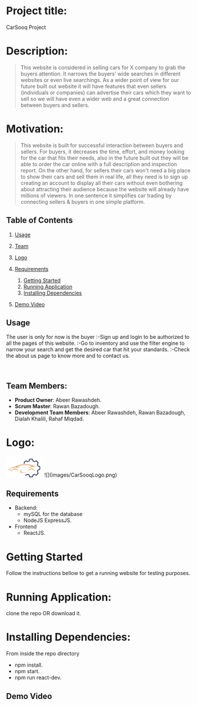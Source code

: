 # Project title:

CarSooq Project

# Description:

> This website is considered in selling cars for X company to grab the buyers attention.
> It narrows the buyers' wide searches in different websites or even live searchings.
> As a wider point of view for our future built out website it will have features that even sellers (individuals or companies) can advertise their cars which they want to sell so we will have even a wider web and a great connection between buyers and sellers.
> ​

# Motivation:

> This website is built for successful interaction between buyers and sellers.
> For buyers, it decreases the time, effort, and money looking for the car that fits their needs, also in the future built out they will be able to order the car online with a full description and inspection report.
> On the other hand, for sellers their cars won't need a big place to show their cars and sell them in real life, all they need is to sign up creating an account to display all their cars without even bothering about attracting their audience because the website will already have millions of viewers.
> In one sentence it simplifies car trading by connecting sellers & buyers in one simple platform.

## Table of Contents

1. [Usage](#Usage)
1. [Team](#team)
1. [Logo](#logo)
1. [Requirements](#requirements)

   1. [Getting Started](#getting-started)
   1. [Running Application](#running-application)
   1. [Installing Dependencies](#installing-dependencies)

1. [Demo Video](#demo-video)
   ​

## Usage

The user is only for now is the buyer
:-Sign up and login to be authorized to all the pages of this website.
:-Go to inventory and use the filter engine to narrow your search and get the desired car that hit your standards.
:-Check the about us page to know more and to contact us.

​

## Team Members:

- **Product Owner**: Abeer Rawashdeh.
- **Scrum Master**: Rawan Bazadough.
- **Development Team Members**: Abeer Rawashdeh, Rawan Bazadough, Dialah Khalili, Rahaf Miqdad.

# Logo:

<img src= "images/CarSooqLogo.png" width = "100">
![](images/CarSooqLogo.png)

## Requirements

- Backend:
  - mySQL for the database
  - NodeJS ExpressJS.
- Frontend
  - ReactJS.

# Getting Started

Follow the instructions bellow to get a running website for testing purposes.

# Running Application:

clone the repo OR download it.

# Installing Dependencies:

From inside the repo directory

- npm install.
- npm start.
- npm run react-dev.

## Demo Video
